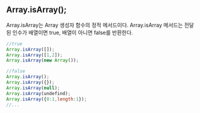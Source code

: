 ## Array.isArray();
    
Array.isArray는 Array 생성자 함수의 정적 메서드이다.
Array.isArray 메서드는 전달된 인수가 배열이면 true, 배열이 아니면 false를 반환한다.


``` javascript
//true
Array.isArray([]);
Array.isArray([1,2]);
Array.isArray(new Array());

//false
Array.isArray();
Array.isArray({});
Array.isArray(null);
Array.isArray(undefind);
Array.isArray({0:1,length:1});
//...

```